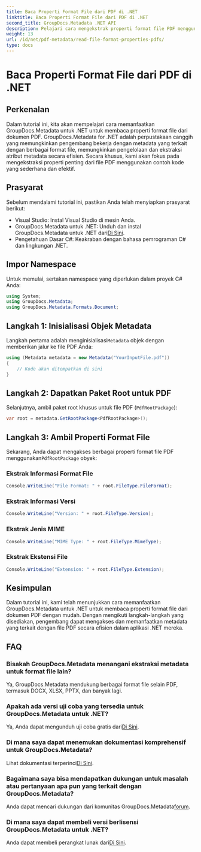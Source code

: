 ```yaml
---
title: Baca Properti Format File dari PDF di .NET
linktitle: Baca Properti Format File dari PDF di .NET
second_title: GroupDocs.Metadata .NET API
description: Pelajari cara mengekstrak properti format file PDF menggunakan GroupDocs.Metadata untuk .NET. Selami manajemen metadata dengan C# sederhana.
weight: 13
url: /id/net/pdf-metadata/read-file-format-properties-pdfs/
type: docs
---
```

# Baca Properti Format File dari PDF di .NET

## Perkenalan
Dalam tutorial ini, kita akan mempelajari cara memanfaatkan GroupDocs.Metadata untuk .NET untuk membaca properti format file dari dokumen PDF. GroupDocs.Metadata for .NET adalah perpustakaan canggih yang memungkinkan pengembang bekerja dengan metadata yang terkait dengan berbagai format file, memungkinkan pengelolaan dan ekstraksi atribut metadata secara efisien. Secara khusus, kami akan fokus pada mengekstraksi properti penting dari file PDF menggunakan contoh kode yang sederhana dan efektif.
## Prasyarat
Sebelum mendalami tutorial ini, pastikan Anda telah menyiapkan prasyarat berikut:
- Visual Studio: Instal Visual Studio di mesin Anda.
-  GroupDocs.Metadata untuk .NET: Unduh dan instal GroupDocs.Metadata untuk .NET dari[Di Sini](https://releases.groupdocs.com/metadata/net/).
- Pengetahuan Dasar C#: Keakraban dengan bahasa pemrograman C# dan lingkungan .NET.

## Impor Namespace
Untuk memulai, sertakan namespace yang diperlukan dalam proyek C# Anda:
```csharp
using System;
using GroupDocs.Metadata;
using GroupDocs.Metadata.Formats.Document;
```
## Langkah 1: Inisialisasi Objek Metadata
 Langkah pertama adalah menginisialisasi`Metadata` objek dengan memberikan jalur ke file PDF Anda:
```csharp
using (Metadata metadata = new Metadata("YourInputFile.pdf"))
{
    // Kode akan ditempatkan di sini
}
```
## Langkah 2: Dapatkan Paket Root untuk PDF
Selanjutnya, ambil paket root khusus untuk file PDF (`PdfRootPackage`):
```csharp
var root = metadata.GetRootPackage<PdfRootPackage>();
```
## Langkah 3: Ambil Properti Format File
 Sekarang, Anda dapat mengakses berbagai properti format file PDF menggunakan`PdfRootPackage` obyek:
### Ekstrak Informasi Format File
```csharp
Console.WriteLine("File Format: " + root.FileType.FileFormat);
```
### Ekstrak Informasi Versi
```csharp
Console.WriteLine("Version: " + root.FileType.Version);
```
### Ekstrak Jenis MIME
```csharp
Console.WriteLine("MIME Type: " + root.FileType.MimeType);
```
### Ekstrak Ekstensi File
```csharp
Console.WriteLine("Extension: " + root.FileType.Extension);
```

## Kesimpulan
Dalam tutorial ini, kami telah menunjukkan cara memanfaatkan GroupDocs.Metadata untuk .NET untuk membaca properti format file dari dokumen PDF dengan mudah. Dengan mengikuti langkah-langkah yang disediakan, pengembang dapat mengakses dan memanfaatkan metadata yang terkait dengan file PDF secara efisien dalam aplikasi .NET mereka.

## FAQ
### Bisakah GroupDocs.Metadata menangani ekstraksi metadata untuk format file lain?
Ya, GroupDocs.Metadata mendukung berbagai format file selain PDF, termasuk DOCX, XLSX, PPTX, dan banyak lagi.
### Apakah ada versi uji coba yang tersedia untuk GroupDocs.Metadata untuk .NET?
 Ya, Anda dapat mengunduh uji coba gratis dari[Di Sini](https://releases.groupdocs.com/).
### Di mana saya dapat menemukan dokumentasi komprehensif untuk GroupDocs.Metadata?
 Lihat dokumentasi terperinci[Di Sini](https://tutorials.groupdocs.com/metadata/net/).
### Bagaimana saya bisa mendapatkan dukungan untuk masalah atau pertanyaan apa pun yang terkait dengan GroupDocs.Metadata?
 Anda dapat mencari dukungan dari komunitas GroupDocs.Metadata[forum](https://forum.groupdocs.com/c/metadata/14).
### Di mana saya dapat membeli versi berlisensi GroupDocs.Metadata untuk .NET?
 Anda dapat membeli perangkat lunak dari[Di Sini](https://purchase.groupdocs.com/buy).